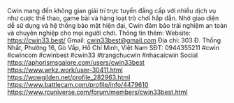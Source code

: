 Cwin mang đến không gian giải trí trực tuyến đẳng cấp với nhiều dịch vụ như cược thể thao, game bài và hàng loạt trò chơi hấp dẫn. Nhờ giao diện dễ sử dụng và hệ thống bảo mật hiện đại, Cwin đảm bảo trải nghiệm an toàn và chuyên nghiệp cho mọi người chơi.
Thông tin thêm:
Website: https://cwin33.best/
Gmail: cwin33best@gmail.com
Địa chỉ: 303 Đ. Thống Nhất, Phường 16, Gò Vấp, Hồ Chí Minh, Việt Nam
SĐT: 0944355211
#cwin #cwincom #cwinbest #cwin33 #trangchucwin #nhacaicwin
Social
https://aphorismsgalore.com/users/cwin33best
https://www.wrkz.work/user-30411.html
https://wowgilden.net/profile_282963.html
https://www.battlecam.com/profile/info/4479610
https://www.rcuniverse.com/forum/members/cwin33best.html